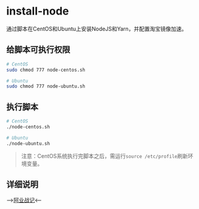 # install-node

通过脚本在CentOS和Ubuntu上安装NodeJS和Yarn，并配置淘宝镜像加速。

## 给脚本可执行权限
```bash
# CentOS
sudo chmod 777 node-centos.sh

# Ubuntu
sudo chmod 777 node-ubuntu.sh
```

## 执行脚本
```bash
# CentOS
./node-centos.sh

# Ubuntu
./node-ubuntu.sh
```

> 注意：CentOS系统执行完脚本之后，需运行`source /etc/profile`刷新环境变量。

## 详细说明
-->[阿业战记](https://eeee.im/tool/centos-yi-jian-an-zhuangnode-heyarn-jiao-ben.html)<--
